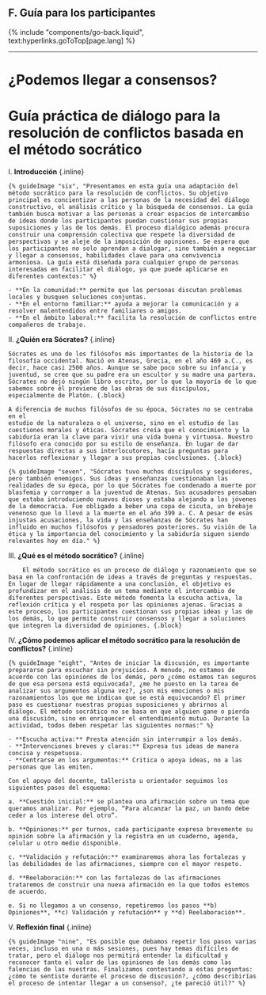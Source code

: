 ## F. Guía para los participantes
{% include "components/go-back.liquid", text:hyperlinks.goToTop[page.lang] %}

<hr class="solid">

# ¿Podemos llegar a consensos?
# Guía práctica de diálogo para la resolución de conflictos basada en el método socrático

I.  **Introducción** {.inline}

    {% guideImage "six", "Presentamos en esta guía una adaptación del método socrático para la resolución de conflictos. Su objetivo principal es concientizar a las personas de la necesidad del diálogo constructivo, el análisis crítico y la búsqueda de consensos. La guía también busca motivar a las personas a crear espacios de intercambio de ideas donde los participantes puedan cuestionar sus propias suposiciones y las de los demás. El proceso dialógico además procura construir una comprensión colectiva que respete la diversidad de perspectivas y se aleje de la imposición de opiniones. Se espera que los participantes no solo aprendan a dialogar, sino también a negociar y llegar a consensos, habilidades clave para una convivencia armoniosa. La guía está diseñada para cualquier grupo de personas interesadas en facilitar el diálogo, ya que puede aplicarse en diferentes contextos:" %}

    - **En la comunidad:** permite que las personas discutan problemas locales y busquen soluciones conjuntas.
    - **En el entorno familiar:** ayuda a mejorar la comunicación y a resolver malentendidos entre familiares o amigos.
    - **En el ámbito laboral:** facilita la resolución de conflictos entre compañeros de trabajo.

II. **¿Quién era Sócrates?** {.inline}

    Sócrates es uno de los filósofos más importantes de la historia de la filosofía occidental. Nació en Atenas, Grecia, en el año 469 a.C., es decir, hace casi 2500 años. Aunque se sabe poco sobre su infancia y juventud, se cree que su padre era un escultor y su madre una partera. Sócrates no dejó ningún libro escrito, por lo que la mayoría de lo que sabemos sobre él proviene de las obras de sus discípulos, especialmente de Platón. {.block}

    A diferencia de muchos filósofos de su época, Sócrates no se centraba en el
    estudio de la naturaleza o el universo, sino en el estudio de las cuestiones morales y éticas. Sócrates creía que el conocimiento y la sabiduría eran la clave para vivir una vida buena y virtuosa. Nuestro filósofo era conocido por su estilo de enseñanza. En lugar de dar respuestas directas a sus interlocutores, hacía preguntas para hacerlos reflexionar y llegar a sus propias conclusiones. {.block}

    {% guideImage "seven", "Sócrates tuvo muchos discípulos y seguidores, pero también enemigos. Sus ideas y enseñanzas cuestionaban las realidades de su época, por lo que Sócrates fue condenado a muerte por blasfemia y corromper a la juventud de Atenas. Sus acusadores pensaban que estaba introduciendo nuevos dioses y estaba alejando a los jóvenes de la democracia. Fue obligado a beber una copa de cicuta, un brebaje venenoso que lo llevó a la muerte en el año 399 a. C. A pesar de esas injustas acusaciones, la vida y las enseñanzas de Sócrates han influido en muchos filósofos y pensadores posteriores. Su visión de la ética y la importancia del conocimiento y la sabiduría siguen siendo relevantes hoy en día." %}


III.    **¿Qué es el método socrático?** {.inline}

        El método socrático es un proceso de diálogo y razonamiento que se basa en la confrontación de ideas a través de preguntas y respuestas. En lugar de llegar rápidamente a una conclusión, el objetivo es profundizar en el análisis de un tema mediante el intercambio de diferentes perspectivas. Este método fomenta la escucha activa, la reflexión crítica y el respeto por las opiniones ajenas. Gracias a este proceso, los participantes cuestionan sus propias ideas y las de los demás, lo que permite construir consensos y llegar a soluciones que integren la diversidad de opiniones. {.block}

IV. **¿Cómo podemos aplicar el método socrático para la resolución de conflictos?** {.inline}

    {% guideImage "eight", "Antes de iniciar la discusión, es importante prepararse para escuchar sin prejuicios. A menudo, no estamos de acuerdo con las opiniones de los demás, pero ¿cómo estamos tan seguros de que esa persona está equivocada?, ¿me he puesto en la tarea de analizar sus argumentos alguna vez?, ¿son mis emociones o mis razonamientos los que me indican que se está equivocando? El primer paso es cuestionar nuestras propias suposiciones y abrirnos al diálogo. El método socrático no se basa en que alguien gane o pierda una discusión, sino en enriquecer el entendimiento mutuo. Durante la actividad, todos deben respetar las siguientes normas:" %}

    - **Escucha activa:** Presta atención sin interrumpir a los demás.
    - **Intervenciones breves y claras:** Expresa tus ideas de manera concisa y respetuosa.
    - **Centrarse en los argumentos:** Critica o apoya ideas, no a las personas que las emiten.

    Con el apoyo del docente, tallerista u orientador seguimos los siguientes pasos del esquema:

    a. **Cuestión inicial:** se plantea una afirmación sobre un tema que queramos analizar. Por ejemplo, “Para alcanzar la paz, un bando debe ceder a los interese del otro”.

    b. **Opiniones:** por turnos, cada participante expresa brevemente su opinión sobre la afirmación y la registra en un cuaderno, agenda, celular u otro medio disponible.

    c. **Validación y refutación:** examinaremos ahora las fortalezas y las debilidades de las afirmaciones, siempre con el mayor respeto.

    d. **Reelaboración:** con las fortalezas de las afirmaciones trataremos de construir una nueva afirmación en la que todos estemos de acuerdo.

    e. Si no llegamos a un consenso, repetiremos los pasos **b) Opiniones**, **c) Validación y refutación** y **d) Reelaboración**.


V.  **Reflexión final** {.inline}

    {% guideImage "nine", "Es posible que debamos repetir los pasos varias veces, incluso en una o más sesiones, pues hay temas difíciles de tratar, pero el diálogo nos permitirá entender la dificultad y reconocer tanto el valor de las opiniones de los demás como las falencias de las nuestras. Finalizamos contestando a estas preguntas: ¿cómo te sentiste durante el proceso de discusión?, ¿cómo describirías el proceso de intentar llegar a un consenso?, ¿te pareció útil?" %}
